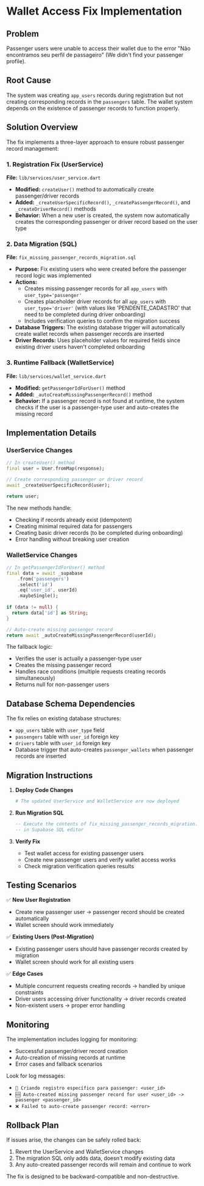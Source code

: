 # Wallet Access Fix Implementation

## Problem
Passenger users were unable to access their wallet due to the error "Não encontramos seu perfil de passageiro" (We didn't find your passenger profile).

## Root Cause
The system was creating `app_users` records during registration but not creating corresponding records in the `passengers` table. The wallet system depends on the existence of passenger records to function properly.

## Solution Overview

The fix implements a three-layer approach to ensure robust passenger record management:

### 1. Registration Fix (UserService)
**File:** `lib/services/user_service.dart`

- **Modified:** `createUser()` method to automatically create passenger/driver records
- **Added:** `_createUserSpecificRecord()`, `_createPassengerRecord()`, and `_createDriverRecord()` methods
- **Behavior:** When a new user is created, the system now automatically creates the corresponding passenger or driver record based on the user type

### 2. Data Migration (SQL)
**File:** `fix_missing_passenger_records_migration.sql`

- **Purpose:** Fix existing users who were created before the passenger record logic was implemented
- **Actions:**
  - Creates missing passenger records for all `app_users` with `user_type='passenger'`
  - Creates placeholder driver records for all `app_users` with `user_type='driver'` (with values like 'PENDENTE_CADASTRO' that need to be completed during driver onboarding)
  - Includes verification queries to confirm the migration success
- **Database Triggers:** The existing database trigger will automatically create wallet records when passenger records are inserted
- **Driver Records:** Uses placeholder values for required fields since existing driver users haven't completed onboarding

### 3. Runtime Fallback (WalletService)
**File:** `lib/services/wallet_service.dart`

- **Modified:** `getPassengerIdForUser()` method
- **Added:** `_autoCreateMissingPassengerRecord()` method
- **Behavior:** If a passenger record is not found at runtime, the system checks if the user is a passenger-type user and auto-creates the missing record

## Implementation Details

### UserService Changes
```dart
// In createUser() method
final user = User.fromMap(response);

// Create corresponding passenger or driver record
await _createUserSpecificRecord(user);

return user;
```

The new methods handle:
- Checking if records already exist (idempotent)
- Creating minimal required data for passengers
- Creating basic driver records (to be completed during onboarding)
- Error handling without breaking user creation

### WalletService Changes
```dart
// In getPassengerIdForUser() method
final data = await _supabase
    .from('passengers')
    .select('id')
    .eq('user_id', userId)
    .maybeSingle();
    
if (data != null) {
  return data['id'] as String;
}

// Auto-create missing passenger record
return await _autoCreateMissingPassengerRecord(userId);
```

The fallback logic:
- Verifies the user is actually a passenger-type user
- Creates the missing passenger record
- Handles race conditions (multiple requests creating records simultaneously)
- Returns null for non-passenger users

## Database Schema Dependencies

The fix relies on existing database structures:
- `app_users` table with `user_type` field
- `passengers` table with `user_id` foreign key
- `drivers` table with `user_id` foreign key
- Database trigger that auto-creates `passenger_wallets` when passenger records are inserted

## Migration Instructions

1. **Deploy Code Changes**
   ```bash
   # The updated UserService and WalletService are now deployed
   ```

2. **Run Migration SQL**
   ```sql
   -- Execute the contents of fix_missing_passenger_records_migration.sql
   -- in Supabase SQL editor
   ```

3. **Verify Fix**
   - Test wallet access for existing passenger users
   - Create new passenger users and verify wallet access works
   - Check migration verification queries results

## Testing Scenarios

✅ **New User Registration**
- Create new passenger user → passenger record should be created automatically
- Wallet screen should work immediately

✅ **Existing Users (Post-Migration)**
- Existing passenger users should have passenger records created by migration
- Wallet screen should work for all existing users

✅ **Edge Cases**
- Multiple concurrent requests creating records → handled by unique constraints
- Driver users accessing driver functionality → driver records created
- Non-existent users → proper error handling

## Monitoring

The implementation includes logging for monitoring:
- Successful passenger/driver record creation
- Auto-creation of missing records at runtime
- Error cases and fallback scenarios

Look for log messages:
- `🔄 Criando registro específico para passenger: <user_id>`
- `🆘 Auto-created missing passenger record for user <user_id> -> passenger <passenger_id>`
- `❌ Failed to auto-create passenger record: <error>`

## Rollback Plan

If issues arise, the changes can be safely rolled back:
1. Revert the UserService and WalletService changes
2. The migration SQL only adds data, doesn't modify existing data
3. Any auto-created passenger records will remain and continue to work

The fix is designed to be backward-compatible and non-destructive.